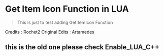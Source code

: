 # Get Item Icon Function in LUA

>This is just to test adding GetItemIcon Function

Credits : Rochet2
Original Edits : Artamedes

## this is the old one please check Enable_LUA_C++
